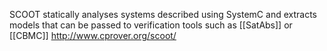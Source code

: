 SCOOT statically analyses systems described using SystemC and extracts models that can be passed to verification tools such as [[SatAbs]] or [[CBMC]]
http://www.cprover.org/scoot/
